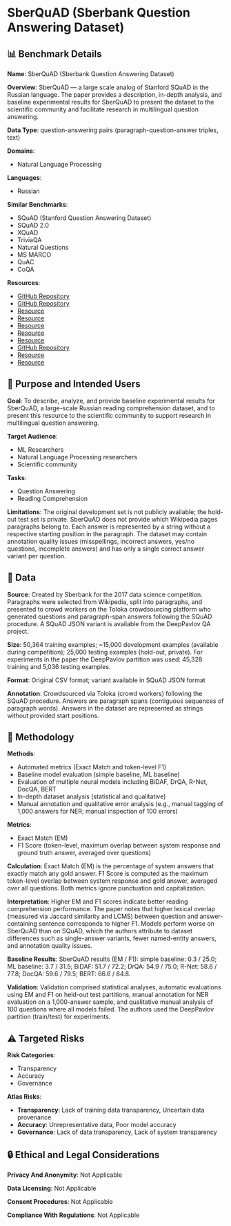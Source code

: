 # SberQuAD (Sberbank Question Answering Dataset)

## 📊 Benchmark Details

**Name**: SberQuAD (Sberbank Question Answering Dataset)

**Overview**: SberQuAD — a large scale analog of Stanford SQuAD in the Russian language. The paper provides a description, in-depth analysis, and baseline experimental results for SberQuAD to present the dataset to the scientific community and facilitate research in multilingual question answering.

**Data Type**: question-answering pairs (paragraph-question-answer triples, text)

**Domains**:
- Natural Language Processing

**Languages**:
- Russian

**Similar Benchmarks**:
- SQuAD (Stanford Question Answering Dataset)
- SQuAD 2.0
- XQuAD
- TriviaQA
- Natural Questions
- MS MARCO
- QuAC
- CoQA

**Resources**:
- [GitHub Repository](https://github.com/sberbank-ai/data-science-journey-2017)
- [GitHub Repository](https://github.com/sberbank-ai/data-science-journey-2017/tree/master/problem_B/)
- [Resource](http://docs.deeppavlov.ai/en/master/features/models/squad.html)
- [Resource](https://youtu.be/J5HOjC4Xn_Y?t=29830)
- [Resource](https://opendatascience.slack.com/)
- [Resource](https://toloka.yandex.com)
- [Resource](http://aot.ru)
- [GitHub Repository](https://github.com/deepmipt/ru_sentence_tokenizer)
- [Resource](https://yandex.ru/dev/mystem/)
- [Resource](https://fasttext.cc/docs/en/crawl-vectors.html)

## 🎯 Purpose and Intended Users

**Goal**: To describe, analyze, and provide baseline experimental results for SberQuAD, a large-scale Russian reading comprehension dataset, and to present this resource to the scientific community to support research in multilingual question answering.

**Target Audience**:
- ML Researchers
- Natural Language Processing researchers
- Scientific community

**Tasks**:
- Question Answering
- Reading Comprehension

**Limitations**: The original development set is not publicly available; the hold-out test set is private. SberQuAD does not provide which Wikipedia pages paragraphs belong to. Each answer is represented by a string without a respective starting position in the paragraph. The dataset may contain annotation quality issues (misspellings, incorrect answers, yes/no questions, incomplete answers) and has only a single correct answer variant per question.

## 💾 Data

**Source**: Created by Sberbank for the 2017 data science competition. Paragraphs were selected from Wikipedia, split into paragraphs, and presented to crowd workers on the Toloka crowdsourcing platform who generated questions and paragraph-span answers following the SQuAD procedure. A SQuAD JSON variant is available from the DeepPavlov QA project.

**Size**: 50,364 training examples; ~15,000 development examples (available during competition); 25,000 testing examples (hold-out, private). For experiments in the paper the DeepPavlov partition was used: 45,328 training and 5,036 testing examples.

**Format**: Original CSV format; variant available in SQuAD JSON format

**Annotation**: Crowdsourced via Toloka (crowd workers) following the SQuAD procedure. Answers are paragraph spans (contiguous sequences of paragraph words). Answers in the dataset are represented as strings without provided start positions.

## 🔬 Methodology

**Methods**:
- Automated metrics (Exact Match and token-level F1)
- Baseline model evaluation (simple baseline, ML baseline)
- Evaluation of multiple neural models including BiDAF, DrQA, R-Net, DocQA, BERT
- In-depth dataset analysis (statistical and qualitative)
- Manual annotation and qualitative error analysis (e.g., manual tagging of 1,000 answers for NER; manual inspection of 100 errors)

**Metrics**:
- Exact Match (EM)
- F1 Score (token-level, maximum overlap between system response and ground truth answer, averaged over questions)

**Calculation**: Exact Match (EM) is the percentage of system answers that exactly match any gold answer. F1 Score is computed as the maximum token-level overlap between system response and gold answer, averaged over all questions. Both metrics ignore punctuation and capitalization.

**Interpretation**: Higher EM and F1 scores indicate better reading comprehension performance. The paper notes that higher lexical overlap (measured via Jaccard similarity and LCMS) between question and answer-containing sentence corresponds to higher F1. Models perform worse on SberQuAD than on SQuAD, which the authors attribute to dataset differences such as single-answer variants, fewer named-entity answers, and annotation quality issues.

**Baseline Results**: SberQuAD results (EM / F1): simple baseline: 0.3 / 25.0; ML baseline: 3.7 / 31.5; BiDAF: 51.7 / 72.2; DrQA: 54.9 / 75.0; R-Net: 58.6 / 77.8; DocQA: 59.6 / 79.5; BERT: 66.6 / 84.8.

**Validation**: Validation comprised statistical analyses, automatic evaluations using EM and F1 on held-out test partitions, manual annotation for NER evaluation on a 1,000-answer sample, and qualitative manual analysis of 100 questions where all models failed. The authors used the DeepPavlov partition (train/test) for experiments.

## ⚠️ Targeted Risks

**Risk Categories**:
- Transparency
- Accuracy
- Governance

**Atlas Risks**:
- **Transparency**: Lack of training data transparency, Uncertain data provenance
- **Accuracy**: Unrepresentative data, Poor model accuracy
- **Governance**: Lack of data transparency, Lack of system transparency

## 🔒 Ethical and Legal Considerations

**Privacy And Anonymity**: Not Applicable

**Data Licensing**: Not Applicable

**Consent Procedures**: Not Applicable

**Compliance With Regulations**: Not Applicable
